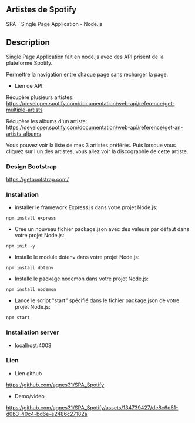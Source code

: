 ## Artistes de Spotify

SPA - Single Page Application - Node.js

## Description

Single Page Application fait en node.js avec des API prisent de la plateforme Spotify.

Permettre la navigation entre chaque page sans recharger la page.

- Lien de API:

Récupère plusieurs artistes:
https://developer.spotify.com/documentation/web-api/reference/get-multiple-artists

Récupère les albums d'un artiste:
https://developer.spotify.com/documentation/web-api/reference/get-an-artists-albums

Vous pouvez voir la liste de mes 3 artistes préférés. Puis lorsque vous cliquez sur l'un des artistes, vous allez voir la discographie de cette artiste.

### Design Bootstrap

https://getbootstrap.com/


### Installation

- installer le framework Express.js dans votre projet Node.js:

```
npm install express
```
- Crée un nouveau fichier package.json avec des valeurs par défaut dans votre projet Node.js:

```
npm init -y
```
- Installe le module dotenv dans votre projet Node.js:

```
npm install dotenv
```
- Installe le package nodemon dans votre projet Node.js:

```
npm install nodemon
```
- Lance le script "start" spécifié dans le fichier package.json de votre projet Node.js:

```
npm start
```

### Installation server

- localhost:4003

### Lien

- Lien github

https://github.com/agnes31/SPA_Spotify


- Demo/video

https://github.com/agnes31/SPA_Spotify/assets/134739427/de8c6d51-d0b3-40c4-bd6e-e2486c27182a
